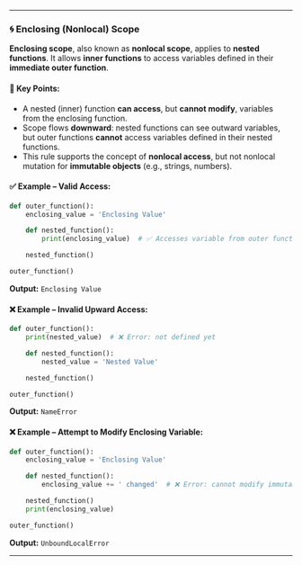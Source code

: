 
---

### 🌀 Enclosing (Nonlocal) Scope

**Enclosing scope**, also known as **nonlocal scope**, applies to **nested functions**. It allows **inner functions** to access variables defined in their **immediate outer function**.

#### 🔑 Key Points:
- A nested (inner) function **can access**, but **cannot modify**, variables from the enclosing function.
- Scope flows **downward**: nested functions can see outward variables, but outer functions **cannot** access variables defined in their nested functions.
- This rule supports the concept of **nonlocal access**, but not nonlocal mutation for **immutable objects** (e.g., strings, numbers).

#### ✅ Example – Valid Access:
```python
def outer_function():
    enclosing_value = 'Enclosing Value'

    def nested_function():
        print(enclosing_value)  # ✅ Accesses variable from outer function

    nested_function()

outer_function()
```
**Output:** `Enclosing Value`

#### ❌ Example – Invalid Upward Access:
```python
def outer_function():
    print(nested_value)  # ❌ Error: not defined yet

    def nested_function():
        nested_value = 'Nested Value'

    nested_function()

outer_function()
```
**Output:** `NameError`

#### ❌ Example – Attempt to Modify Enclosing Variable:
```python
def outer_function():
    enclosing_value = 'Enclosing Value'

    def nested_function():
        enclosing_value += ' changed'  # ❌ Error: cannot modify immutable

    nested_function()
    print(enclosing_value)

outer_function()
```
**Output:** `UnboundLocalError`

---

